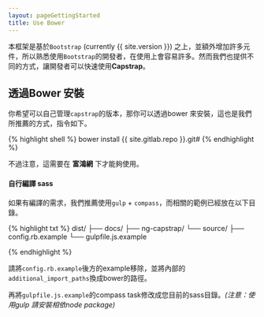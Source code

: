 ```yaml
---
layout: pageGettingStarted
title: Use Bower
---
```


本框架是基於`Bootstrap` (currently {{ site.version }}) 之上，並額外增加許多元件，所以熟悉使用`Bootstrap`的開發者，在使用上會容易許多。然而我們也提供不同的方式，讓開發者可以快速使用**Capstrap**。

## 透過Bower 安裝

你希望可以自己管理`capstrap`的版本，那你可以透過bower 來安裝，這也是我們所推薦的方式，指令如下。

{% highlight shell %}
bower install {{ site.gitlab.repo }}.git#
{% endhighlight %}

不過注意，這需要在 **富鴻網** 下才能夠使用。

#### 自行編譯 sass

如果有編譯的需求，我們推薦使用`gulp` + `compass`，而相關的範例已經放在以下目錄。

{% highlight txt %}
dist/
├── docs/
├── ng-capstrap/
└── source/
    ├── config.rb.example
    └── gulpfile.js.example

{% endhighlight %}

請將`config.rb.example`後方的example移除，並將內部的`additional_import_paths`換成bower的路徑。

再將`gulpfile.js.example`的compass task修改成您目前的sass目錄。*(注意：使用gulp 請安裝相依node package)*


